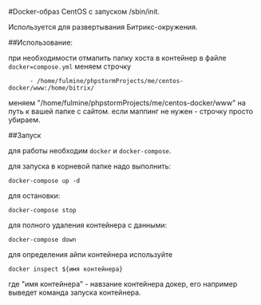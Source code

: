 #Docker-образ CentOS с запуском /sbin/init.

Используется для развертывания Битрикс-окружения.

##Использование:

при необходимости отмапить папку хоста в контейнер в файле `docker=compose.yml` меняем строчку

`      - /home/fulmine/phpstormProjects/me/centos-docker/www:/home/bitrix/`

меняем "/home/fulmine/phpstormProjects/me/centos-docker/www" на путь к вашей папке с сайтом. если маппинг не нужен - строчку просто убираем.

##Запуск

для работы необходим `docker` и `docker-compose`.

для запуска в корневой папке надо выполнить:

`docker-compose up -d`

для остановки:

`docker-compose stop`

для полного удаления контейнера с данными:

`docker-compose down`

для определения айпи контейнера используйте

`docker inspect ${имя контейнера}`

где "имя контейнера" - навзание контейнера докер, его например выведет команда запуска контейнера. 